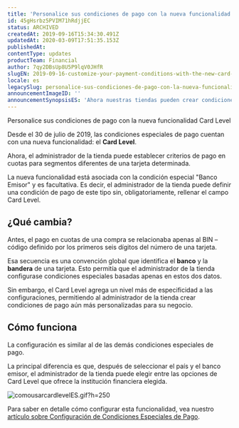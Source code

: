 ```yaml
---
title: 'Personalice sus condiciones de pago con la nueva funcionalidad Card Level '
id: 45gHsrbz5PVIM71hRdjjEC
status: ARCHIVED
createdAt: 2019-09-16T15:34:30.491Z
updatedAt: 2020-03-09T17:51:35.153Z
publishedAt: 
contentType: updates
productTeam: Financial
author: 7qy2DBsUp8U5P9lqV0JHfR
slugEN: 2019-09-16-customize-your-payment-conditions-with-the-new-card-level-functionality
locale: es
legacySlug: personalice-sus-condiciones-de-pago-con-la-nueva-funcionalidad-card-level 
announcementImageID: ''
announcementSynopsisES: 'Ahora nuestras tiendas pueden crear condiciones de pago segmentadas por nivel de tarjeta de crédito.'
---
```


Personalice sus condiciones de pago con la nueva funcionalidad Card Level 

Desde el 30 de julio de 2019, las condiciones especiales de pago cuentan con una nueva funcionalidad: el __Card Level__.

Ahora, el administrador de la tienda puede establecer criterios de pago en cuotas para segmentos diferentes de una tarjeta determinada.

La nueva funcionalidad está asociada con la condición especial "Banco Emisor" y es facultativa. Es decir, el administrador de la tienda puede definir una condición de pago de este tipo sin, obligatoriamente,  rellenar el campo Card Level.

## ¿Qué cambia?

Antes, el pago en cuotas de una compra se relacionaba apenas al BIN – código definido por los primeros seis dígitos del número de una tarjeta.

Esa secuencia es una convención global que identifica el __banco__ y la __bandera__ de una tarjeta. Esto permitía que el administrador de la tienda configurase  condiciones especiales basadas apenas en estos dos datos.

Sin embargo, el Card Level agrega un nivel más de especificidad a las configuraciones, permitiendo al administrador de la tienda crear condiciones de pago aún más personalizadas para su negocio.


## Cómo funciona

La configuración es similar al de las demás condiciones especiales de pago.

La principal diferencia es que, después de seleccionar el país y el banco emisor, el administrador de la tienda puede elegir entre las opciones de Card Level que ofrece  la institución financiera elegida.

![comousarcardlevelES.gif?h=250](https://images.ctfassets.net/alneenqid6w5/7GeRvL3w0PW2czAGdnQWRw/e7ed1290e19aea854cb4dda72f501b26/comousarcardlevelES.gif_h_250)

Para saber en detalle cómo configurar esta funcionalidad, vea nuestro [artículo sobre Configuración de Condiciones Especiales de Pago](https://help.vtex.com/tutorial/condiciones-especiales--tutorials_456).
